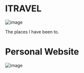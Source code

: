 # ITRAVEL

![image](https://github.com/user-attachments/assets/8302fbdb-321d-40aa-81e9-bbad09b17b29)

The places I have been to.
 
 

# Personal Website

![image](https://github.com/user-attachments/assets/8302fbdb-321d-40aa-81e9-bbad09b17b29)
